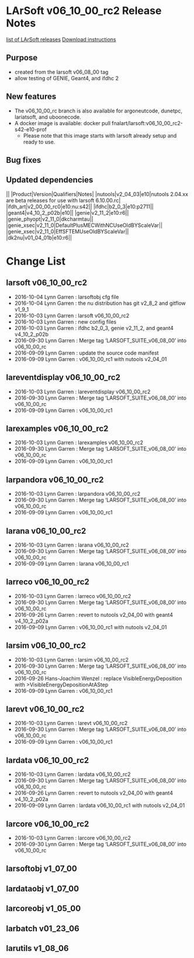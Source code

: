 LArSoft v06_10_00_rc2 Release Notes
===============================================================================

[list of LArSoft releases](LArSoft_release_list)
[Download instructions](http://scisoft.fnal.gov/scisoft/bundles/larsoft/v06_10_00_rc2/larsoft-v06_10_00_rc2.html)

Purpose
--------------------

-   created from the larsoft v06_08_00 tag
-   allow testing of GENIE, Geant4, and ifdhc 2

New features
------------------------------

-   The v06_10_00_rc branch is also available for argoneutcode, dunetpc, lariatsoft, and uboonecode.
-   A docker image is available: docker pull fnalart/larsoft:v06_10_00_rc2-s42-e10-prof
    -   Please note that this image starts with larsoft already setup and ready to use.

Bug fixes
------------------------

Updated dependencies
----------------------------------------------

||
|Product|Version|Qualifiers|Notes|
|nutools|v2_04_03|e10|nutools 2.04.xx are beta releases for use with larsoft 6.10.00.rc|
|ifdh_art|v2_00_00_rc0|e10:nu:s42||
|ifdhc|b2_0_3|e10:p2711||
|geant4|v4_10_2_p02b|e10||
|genie|v2_11_2|e10:r6||
|genie_phyopt|v2_11_0|dkcharmtau||
|genie_xsec|v2_11_0|DefaultPlusMECWithNCUseOldBYScaleVar||
|genie_xsec|v2_11_0|EffSFTEMUseOldBYScaleVar||
|dk2nu|v01_04_01b|e10:r6||

Change List
============================

larsoft v06_10_00_rc2
---------------------------------------------------

-   2016-10-04 Lynn Garren : larsoftobj cfg file
-   2016-10-04 Lynn Garren : the nu distribution has git v2_8_2 and gitflow v1_9_1
-   2016-10-03 Lynn Garren : larsoft v06_10_00_rc2
-   2016-10-03 Lynn Garren : new config files
-   2016-10-03 Lynn Garren : ifdhc b2_0_3, genie v2_11_2, and geant4 v4_10_2_p02b
-   2016-09-30 Lynn Garren : Merge tag ‘LARSOFT_SUITE_v06_08_00’ into v06_10_00_rc
-   2016-09-09 Lynn Garren : update the source code manifest
-   2016-09-09 Lynn Garren : v06_10_00_rc1 with nutools v2_04_01

lareventdisplay v06_10_00_rc2
-------------------------------------------------------------------

-   2016-10-03 Lynn Garren : lareventdisplay v06_10_00_rc2
-   2016-09-30 Lynn Garren : Merge tag ‘LARSOFT_SUITE_v06_08_00’ into v06_10_00_rc
-   2016-09-09 Lynn Garren : v06_10_00_rc1

larexamples v06_10_00_rc2
-----------------------------------------------------------

-   2016-10-03 Lynn Garren : larexamples v06_10_00_rc2
-   2016-09-30 Lynn Garren : Merge tag ‘LARSOFT_SUITE_v06_08_00’ into v06_10_00_rc
-   2016-09-09 Lynn Garren : v06_10_00_rc1

larpandora v06_10_00_rc2
---------------------------------------------------------

-   2016-10-03 Lynn Garren : larpandora v06_10_00_rc2
-   2016-09-30 Lynn Garren : Merge tag ‘LARSOFT_SUITE_v06_08_00’ into v06_10_00_rc
-   2016-09-09 Lynn Garren : v06_10_00_rc1

larana v06_10_00_rc2
-------------------------------------------------

-   2016-10-03 Lynn Garren : larana v06_10_00_rc2
-   2016-09-30 Lynn Garren : Merge tag ‘LARSOFT_SUITE_v06_08_00’ into v06_10_00_rc
-   2016-09-09 Lynn Garren : larana v06_10_00_rc1

larreco v06_10_00_rc2
---------------------------------------------------

-   2016-10-03 Lynn Garren : larreco v06_10_00_rc2
-   2016-09-30 Lynn Garren : Merge tag ‘LARSOFT_SUITE_v06_08_00’ into v06_10_00_rc
-   2016-09-26 Lynn Garren : revert to nutools v2_04_00 with geant4 v4_10_2_p02a
-   2016-09-09 Lynn Garren : v06_10_00_rc1 with nutools v2_04_01

larsim v06_10_00_rc2
-------------------------------------------------

-   2016-10-03 Lynn Garren : larsim v06_10_00_rc2
-   2016-09-30 Lynn Garren : Merge tag ‘LARSOFT_SUITE_v06_08_00’ into v06_10_00_rc
-   2016-09-26 Hans-Joachim Wenzel : replace VisibleEnergyDeposition with \>VisibleEnergyDepositionAtAStep
-   2016-09-09 Lynn Garren : v06_10_00_rc1

larevt v06_10_00_rc2
-------------------------------------------------

-   2016-10-03 Lynn Garren : larevt v06_10_00_rc2
-   2016-09-30 Lynn Garren : Merge tag ‘LARSOFT_SUITE_v06_08_00’ into v06_10_00_rc
-   2016-09-09 Lynn Garren : v06_10_00_rc1

lardata v06_10_00_rc2
---------------------------------------------------

-   2016-10-03 Lynn Garren : lardata v06_10_00_rc2
-   2016-09-30 Lynn Garren : Merge tag ‘LARSOFT_SUITE_v06_08_00’ into v06_10_00_rc
-   2016-09-26 Lynn Garren : revert to nutools v2_04_00 with geant4 v4_10_2_p02a
-   2016-09-09 Lynn Garren : lardata v06_10_00_rc1 with nutools v2_04_01

larcore v06_10_00_rc2
---------------------------------------------------

-   2016-10-03 Lynn Garren : larcore v06_10_00_rc2
-   2016-09-30 Lynn Garren : Merge tag ‘LARSOFT_SUITE_v06_08_00’ into v06_10_00_rc

larsoftobj v1_07_00
----------------------------------------------

lardataobj v1_07_00
----------------------------------------------

larcoreobj v1_05_00
----------------------------------------------

larbatch v01_23_06
--------------------------------------------

larutils v1_08_06
------------------------------------------
